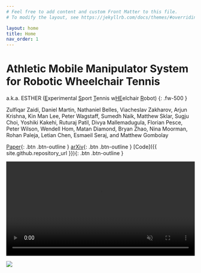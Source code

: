 ```yaml
---
# Feel free to add content and custom Front Matter to this file.
# To modify the layout, see https://jekyllrb.com/docs/themes/#overriding-theme-defaults

layout: home
title: Home
nav_order: 1
---
```


# Athletic Mobile Manipulator System for Robotic Wheelchair Tennis
a.k.a. ESTHER (<u>E</u>xperimental <u>S</u>port <u>T</u>ennis w<u>HE</u>elchair <u>R</u>obot)
{: .fw-500 }

Zulfiqar Zaidi, Daniel Martin, Nathaniel Belles, Viacheslav Zakharov, Arjun Krishna, Kin Man Lee, Peter Wagstaff, Sumedh Naik, Matthew Sklar, Sugju Choi, Yoshiki Kakehi, Ruturaj Patil, Divya Mallemadugula, Florian Pesce, Peter Wilson, Wendell Hom, Matan Diamond, Bryan Zhao, Nina Moorman, Rohan Paleja, Letian Chen, Esmaeil Seraj, and Matthew Gombolay

[Paper](assets/paper.pdf){: .btn .btn-outline }
[arXiv](https://arxiv.org/abs/2210.02517){: .btn .btn-outline }
[Code]({{ site.github.repository_url }}){: .btn .btn-outline }


<video width="100%" autoplay controls loop muted poster>
    <source src="assets/videos/iros.mp4" type="video/mp4">
</video>

![](https://komarev.com/ghpvc/?CORE-Robotics-Lab=&label=View+Count&color=grey)
